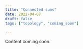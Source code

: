 ```yaml
---
title: "Connected sums"
date: 2022-04-07
draft: false
tags: ["topology", "coming_soon"]

---
```


Content coming soon.